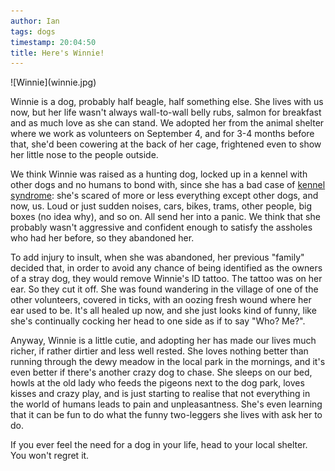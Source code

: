 ```yaml
---
author: Ian
tags: dogs
timestamp: 20:04:50
title: Here's Winnie!
---
```

<div class="img-right">![Winnie](winnie.jpg)</div>

Winnie is a dog, probably half beagle, half something else.  She lives
with us now, but her life wasn't always wall-to-wall belly rubs,
salmon for breakfast and as much love as she can stand.  We adopted
her from the animal shelter where we work as volunteers on September
4, and for 3-4 months before that, she'd been cowering at the back of
her cage, frightened even to show her little nose to the people
outside.

We think Winnie was raised as a hunting dog, locked up in a kennel
with other dogs and no humans to bond with, since she has a bad case
of [kennel syndrome][ks]: she's scared of more or less everything
except other dogs, and now, us.  Loud or just sudden noises, cars,
bikes, trams, other people, big boxes (no idea why), and so on.  All
send her into a panic.  We think that she probably wasn't aggressive
and confident enough to satisfy the assholes who had her before, so
they abandoned her.

<!--MORE-->

To add injury to insult, when she was abandoned, her previous "family"
decided that, in order to avoid any chance of being identified as the
owners of a stray dog, they would remove Winnie's ID tattoo.  The
tattoo was on her ear.  So they cut it off.  She was found wandering
in the village of one of the other volunteers, covered in ticks, with
an oozing fresh wound where her ear used to be.  It's all healed up
now, and she just looks kind of funny, like she's continually cocking
her head to one side as if to say "Who?  Me?".

Anyway, Winnie is a little cutie, and adopting her has made our lives
much richer, if rather dirtier and less well rested.  She loves
nothing better than running through the dewy meadow in the local park
in the mornings, and it's even better if there's another crazy dog to
chase.  She sleeps on our bed, howls at the old lady who feeds the
pigeons next to the dog park, loves kisses and crazy play, and is just
starting to realise that not everything in the world of humans leads
to pain and unpleasantness.  She's even learning that it can be fun to
do what the funny two-leggers she lives with ask her to do.

If you ever feel the need for a dog in your life, head to your local
shelter.  You won't regret it.

[ks]: http://labradornet.com/kennelsyndrome.html
